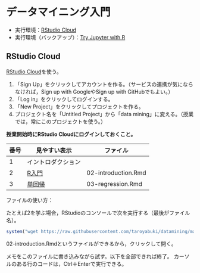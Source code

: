 # データマイニング入門

* 実行環境：[RStudio Cloud](https://rstudio.cloud/)
* 実行環境（バックアップ）：[Try Jupyter with R](https://jupyter.org/try)

## RStudio Cloud

[RStudio Cloud](https://rstudio.cloud/)を使う。

1. 「Sign Up」をクリックしてアカウントを作る。（サービスの連携が気にならなければ，Sign up with GoogleやSign up with GitHubでもよい。）
1. 「Log in」をクリックしてログインする。
1. 「New Project」をクリックしてプロジェクトを作る。
1. プロジェクト名を「Untitled Project」から「data mining」に変える。（授業では，常にこのプロジェクトを使う。）

**授業開始時にRStudio Cloudにログインしておくこと。**

番号|見やすい表示|ファイル
---|---|---
1|イントロダクション|
2|[R入門](md/02-introduction.md)|02-introduction.Rmd
3|[単回帰](md/03-regression.md)|03-regression.Rmd

ファイルの使い方：

たとえば2を学ぶ場合，RStudioのコンソールで次を実行する（最後がファイル名）。

```r
system("wget https://raw.githubusercontent.com/taroyabuki/datamining/master/02-introduction.Rmd")
```

02-introduction.Rmdというファイルができるから，クリックして開く。

メモをこのファイルに書き込みながら試す。以下を全部できれば終了。
カーソルのある行のコードは，Ctrl＋Enterで実行できる。
